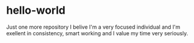 # hello-world
Just one more repository
I belive I'm a very focused individual and I'm exellent in consistency, smart working and I value my time very seriously.
